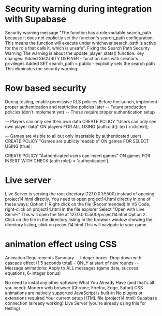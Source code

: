 # Security warning during integration with Supabase
Security warning message "The function has a role-mutable search_path because it does not explicitly set the function's search_path configuration. This means the function will execute under whichever search_path is active for the role that calls it, which is unsafe". 
Fixing the Search Path Security Warning
The warning is about the update_player_stats() function. 
Key changes:
Added SECURITY DEFINER - function runs with creator's privileges
Added SET search_path = public - explicitly sets the search path
This eliminates the security warning

# Row based security
During testing, enable permissive RLS policies
Before the launch, implement proper authentication and restrictive policies later
-- Future production policies (don't implement yet)
-- These require proper authentication setup

-- Players can only see their own data
CREATE POLICY "Users can only see own player data" ON players
    FOR ALL USING (auth.uid()::text = id::text);

-- Games are visible to all but only insertable by authenticated users
CREATE POLICY "Games are publicly readable" ON games
    FOR SELECT USING (true);

CREATE POLICY "Authenticated users can insert games" ON games
    FOR INSERT WITH CHECK (auth.role() = 'authenticated');

# Live server 
Live Server is serving the root directory (127.0.0.1:5500) instead of opening project14.html directly.
You need to open project14.html directly in one of these ways:
Option 1: Right-click on the file (Recommended)
In VS Code, right-click on project14.html in the file explorer
Select "Open with Live Server"
This will open the file at 127.0.0.1:5500/project14.html
Option 2: Click on the file in the directory listing
In the browser window showing the directory listing, click on project14.html
This will navigate to your game

# animation effect using CSS
Animation Requirements Summary
-- Integer boxes: Drop down with cascade effect (1.5 seconds total) - ONLY at start of new rounds
-- Message animations: Apply to ALL messages (game data, success equations, 6-integer bonus)

No need to instal any other software
What You Already Have (and that's all you need):
Modern web browser (Chrome, Firefox, Edge, Safari)
CSS animations are natively supported
JavaScript is built-in
No plugins or extensions required
Your current setup
HTML file (project14.html)
Supabase connection (already working)
Live Server (you're already using this for testing)